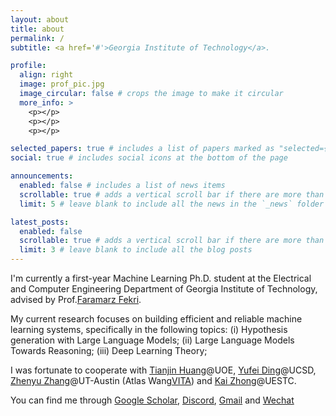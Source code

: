 ```yaml
---
layout: about
title: about
permalink: /
subtitle: <a href='#'>Georgia Institute of Technology</a>.

profile:
  align: right
  image: prof_pic.jpg
  image_circular: false # crops the image to make it circular
  more_info: >
    <p></p>
    <p></p>
    <p></p>

selected_papers: true # includes a list of papers marked as "selected={true}"
social: true # includes social icons at the bottom of the page

announcements:
  enabled: false # includes a list of news items
  scrollable: true # adds a vertical scroll bar if there are more than 3 news items
  limit: 5 # leave blank to include all the news in the `_news` folder

latest_posts:
  enabled: false
  scrollable: true # adds a vertical scroll bar if there are more than 3 new posts items
  limit: 3 # leave blank to include all the blog posts
---
```


I'm currently a first-year Machine Learning Ph.D. student at the Electrical and Computer Engineering Department of Georgia Institute of Technology, advised by Prof.[Faramarz Fekri](https://fekri.ece.gatech.edu/).

My current research focuses on building efficient and reliable machine learning systems, specifically in the following topics: 
(i) Hypothesis generation with Large Language Models; 
(ii) Large Language Models Towards Reasoning; 
(iii) Deep Learning Theory;

I was fortunate to cooperate with [Tianjin Huang](https://tianjinyellow.github.io/)@UOE, [Yufei Ding](https://picassolab.squarespace.com/yufei)@UCSD, [Zhenyu Zhang](https://zhenyu.gallery/)@UT-Austin (Atlas Wang[VITA](https://vita-group.github.io/)) and [Kai Zhong](https://www.researchgate.net/scientific-contributions/Kai-Zhong-2196706297)@UESTC.

You can find me through [Google Scholar](https://scholar.google.com/citations?hl=zh-CN&user=rIdbp9QAAAAJ), [Discord](https://discord.gg/uHQ6brs5), [Gmail](haotianhu603@gmail.com) and [Wechat](doueverlovme_)

